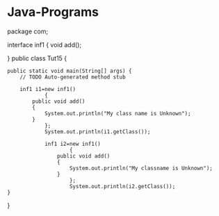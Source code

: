 # Java-Programs
package com;

interface inf1
{
	void add();
	
}
public class Tut15 {

	public static void main(String[] args) {
		// TODO Auto-generated method stub

		inf1 i1=new inf1()
				{
			public void add()
			{
				System.out.println("My class name is Unknown");
			}
				};
				System.out.println(i1.getClass());
				
				inf1 i2=new inf1()
						{
					public void add()
					{
						System.out.println("My classname is Unknown");
					}
						};
						System.out.println(i2.getClass());
	}
}


